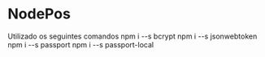 # NodePos
Utilizado os seguintes comandos
npm i --s bcrypt
npm i --s jsonwebtoken
npm i --s passport
npm i --s passport-local
